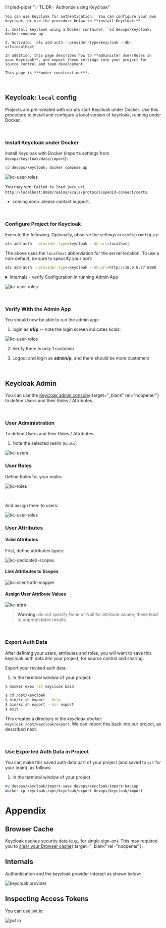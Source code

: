 !!! pied-piper ":bulb: TL;DR - Authorize using Keycloak"

    You can use Keycloak for authentication.  You can configure your own keycloak, or use the procedure below to **install Keycloak:**
    
    1. Install keycloak using a Docker container: `cd devops/keycloak; docker compose up`

    2. Activate: `als add-auth --provider-type=keycloak --db-url=localhost`

    In addition, this page describes how to **administer User/Roles in your Keycloak**, and export these settings into your project for source control and team development.

    This page is ***under construction***.  

&nbsp;

## Keycloak: `local` config

Projects are pre-created with scripts start Keycloak under Docker.  Use this procedure to install and configure a local version of keycloak, running under Docker.

&nbsp;

### Install Keycloak under Docker

Install Keycloak with Docker (imports settings from `devops/keycloak/data/import`):

```bash title='Start [install] Keycloak'
cd devops/keycloak; docker compose up
```

![kc-user-roles](images/keycloak/kc-config-local-install-kc.png)

You may see: `Failed to load jwks_uri http://localhost:8080/realms/kcals/protocol/openid-connect/certs`.

* coming soon.  please contact support.

&nbsp;

### Configure Project for Keycloak

Execute the following.  Optionally, observe the settings in `config/config.py`:

```bash title='Configure Keycloak - local'
als add-auth --provider-type=keycloak --db-url=localhost
```

The above uses the `localhost` abbreviation for the server location.  To use a non-default, be sure to speccify your port:

```bash title='Configure Keycloak - local (not default location)'
als add-auth --provider-type=keycloak --db-url=http://10.0.0.77:8080
```


<details markdown>

<summary>Internals - verify Configuration in running Admin App </summary>

The config settings for the admin app are set in `ui/admin/admin_loader.py`.  This reduces the number of settings to change when altering your configuration.  You can verify them as shown below:

![kc-user-roles](images/keycloak/admin-config.png)

</details>

![kc-user-roles](images/keycloak/kc-config-local.png)

&nbsp;

### Verify With the Admin App

You should now be able to run the admin app:

1. login as **s1/p** -- note the login screen indicates *kcals*:

![kc-user-roles](images/keycloak/kc-login-local.png)

2. Verify there is only 1 customer

3. Logout and login as **admin/p**, and there should be more customers

&nbsp;

## Keycloak Admin

You can use the [Keycloak admin console](http://localhost:8080/){:target="_blank" rel="noopener"} to define Users and their Roles / Attributes.

&nbsp;

### User Administration

To define Users and their Roles / Attributes:

1. Note the selected realm (`kcals`)

![kc-users](images/keycloak/kc-users.png)

### User Roles

Define Roles for your realm:

![kc-roles](images/keycloak/kc-roles.png)

&nbsp;

And assign them to users:

![kc-user-roles](images/keycloak/kc-user-roles.png)

### User Attributes

#### Valid Attributes

First, define attributes types:

![kc-dedicated-scopes](images/keycloak/kc-client-attr-mapper-def.png)

#### Link Attributes to Scopes

![kc-client-attr-mapper](images/keycloak/clients-dedicated-scopes.png)

#### Assign User Attribute Values

![kc-attrs](images/keycloak/kc-attrs.png)

> **Warning:** do not specify None or Null for attribute values; these lead to unpredictable results.

&nbsp;

### Export Auth Data

After defining your users, attributes and roles, you will want to save this keycloak auth data into your project, for source control and sharing.

Export your revised auth data:

1. In the terminal window of your project:

```bash title='Export the revised auth data'
% docker exec -it keycloak bash

$ cd /opt/keycloak
$ bin/kc.sh export --help
$ bin/kc.sh export --dir export
$ exit
```

This creates a directory *in the keycloak docker:* `keycloak:/opt/keycloak/export`.  We can import this back into our project, as described next.

&nbsp;

### Use Exported Auth Data in Project

You can make this saved auth data part of your project (and saved to `git` for your team), as follows:

1. In the terminal window of your project

```bash title='Use Exported Auth Data in Project'
mv devops/keycloak/import-save devops/keycloak/import-backup
docker cp keycloak:/opt/keycloak/export devops/keycloak/import
```


# Appendix

## Browser Cache

Keycloak caches security data (e.g., for single sign-on).  This may required you to [clear your Browser cache](Troubleshooting.md#browser-cache){:target="_blank" rel="noopener"}.

## Internals

Authentication and the keycloak provider interact as shown below:

![keycloak provider](images/keycloak/integrate-keycloak.png)

## Inspecting Access Tokens

You can use jwt.io:

![jwt.io](images/keycloak/jwt.io.png)
